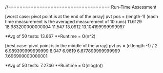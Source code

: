 //====================================
Run-Time Assessment

[worst case: pivot point is at the end of the array]
pvt pos = (length-1)
(each time measurement is the averaged measurement of 10 runs)
  11.6129
  18.983200000000004
  11.547
  13.0912
  13.104199999999997
 
 *Avg of 50 tests: 13.667
 **Runtime = O(n^2)
 
 
 
[best case: pivot point is in the middle of the array]
pvt ps = (d.length -1) / 2 
  6.989399999999999
  8.047
  6.9619
  6.677899999999999
  7.696900000000001

 *Avg of 50 tests: 7.2746
  **Runtime = O(nlog(n))



  
